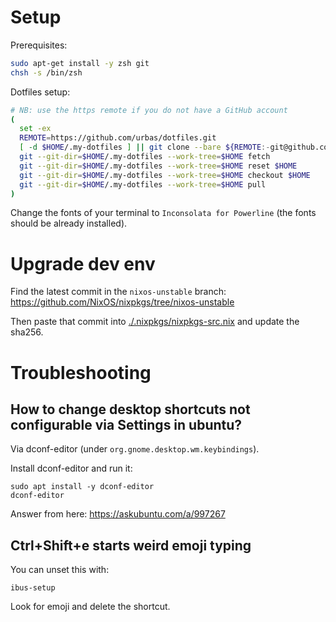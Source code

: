 # Setup

Prerequisites:
```bash
sudo apt-get install -y zsh git
chsh -s /bin/zsh
```

Dotfiles setup:
```bash
# NB: use the https remote if you do not have a GitHub account
(
  set -ex
  REMOTE=https://github.com/urbas/dotfiles.git
  [ -d $HOME/.my-dotfiles ] || git clone --bare ${REMOTE:-git@github.com:urbas/dotfiles.git} $HOME/.my-dotfiles
  git --git-dir=$HOME/.my-dotfiles --work-tree=$HOME fetch
  git --git-dir=$HOME/.my-dotfiles --work-tree=$HOME reset $HOME
  git --git-dir=$HOME/.my-dotfiles --work-tree=$HOME checkout $HOME
  git --git-dir=$HOME/.my-dotfiles --work-tree=$HOME pull
)
```

Change the fonts of your terminal to `Inconsolata for Powerline` (the fonts should be already installed).

# Upgrade dev env

Find the latest commit in the `nixos-unstable` branch: https://github.com/NixOS/nixpkgs/tree/nixos-unstable

Then paste that commit into [./.nixpkgs/nixpkgs-src.nix](./.nixpkgs/nixpkgs-src.nix) and update the sha256.

# Troubleshooting

## How to change desktop shortcuts not configurable via Settings in ubuntu?
Via dconf-editor (under `org.gnome.desktop.wm.keybindings`).

Install dconf-editor and run it:
```
sudo apt install -y dconf-editor
dconf-editor
```

Answer from here: https://askubuntu.com/a/997267

## Ctrl+Shift+e starts weird emoji typing
You can unset this with:
```
ibus-setup
```

Look for emoji and delete the shortcut.

